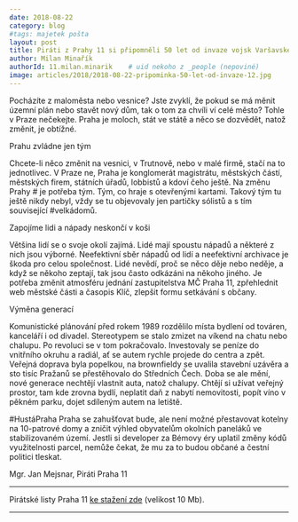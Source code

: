 ```yaml
---
date: 2018-08-22
category: blog
#tags: majetek pošta
layout: post
title: Piráti z Prahy 11 si připomněli 50 let od invaze vojsk Varšavské smlouvy
author: Milan Minařík
authorId: 11.milan.minarik    # uid nekoho z _people (nepoviné)
image: articles/2018/2018-08-22-pripominka-50-let-od-invaze-12.jpg
---
```


Pocházíte z maloměsta nebo vesnice? Jste zvyklí, že pokud se má měnit územní plán nebo stavět nový dům, tak o tom za chvíli ví celé město? Tohle v Praze nečekejte. Praha je moloch, stát ve státě a něco se dozvědět, natož změnit, je obtížné.

Prahu zvládne jen tým

Chcete-li něco změnit na vesnici, v Trutnově, nebo v malé firmě, stačí na to jednotlivec. V Praze ne, Praha je konglomerát magistrátu, městských částí, městských firem, státních úřadů, lobbistů a kdoví
čeho ještě. Na změnu Prahy # je potřeba tým. Tým, co hraje s otevřenými kartami. Takový tým tu ještě nikdy nebyl, vždy se tu objevovaly jen partičky sólistů a s tím související #velkádomů. 

Zapojíme lidi a nápady neskončí v koši

Většina lidí se o svoje okolí zajímá. Lidé mají spoustu nápadů a některé z nich jsou výborné. Neefektivní sběr nápadů od lidí a neefektivní archivace je škoda pro celou společnost. Lidé nevědí, proč se něco děje nebo neděje, a když se někoho zeptají, tak jsou často odkázáni na někoho jiného. Je
potřeba změnit atmosféru jednání zastupitelstva MČ Praha 11, zpřehlednit web městské části a časopis Klíč, zlepšit formu setkávání s občany. 

Výměna generací

Komunistické plánování před rokem 1989 rozdělilo místa bydlení od továren, kanceláří i od divadel. Stereotypem se stalo zmizet na víkend na chatu nebo chalupu. Po revoluci se v tom pokračovalo. Investovaly se peníze do vnitřního okruhu a radiál, ať se autem rychle projede do centra a zpět. Veřejná doprava byla popelkou, na brownfieldy se uvalila stavební uzávěra a sto tisíc Pražanů se přestěhovalo do Středních Čech. Doba se ale mění, nové generace nechtějí vlastnit auta, natož chalupy. Chtějí si užívat veřejný prostor, tam kde zrovna bydlí, neplatit daň z nabytí nemovitosti, popít víno v pěkném parku, dojet sdíleným autem na letiště.

#HustáPraha
Praha se zahušťovat bude, ale není možné přestavovat kotelny na 10-patrové domy a zničit výhled obyvatelům okolních paneláků ve stabilizovaném území. Jestli si developer za Bémovy éry uplatil změny kódů využitelnosti parcel, nemůže čekat, že mu za to budou občané a čestní politici tleskat.

Mgr. Jan Mejsnar, Piráti Praha 11

---

Pirátské listy Praha 11 [ke stažení zde](/assets/pdf/2018-07-10-praha-11.pdf) (velikost 10 Mb).

- - -
